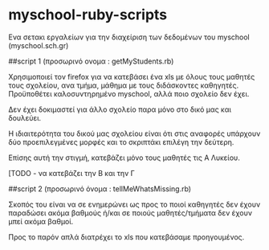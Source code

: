 # myschool-ruby-scripts

Ενα σετακι εργαλείων για την διαχείριση των δεδομένων του 
myschool (myschool.sch.gr)

##script 1 (προσωρινό ονομα : getMyStudents.rb)

Χρησιμοποιεί τον firefox για να κατεβάσει ένα xls με όλους τους μαθητές τους σχολείου, 
ανα τμήμα, μάθημα με τους διδάσκοντες καθηγητές. 
Προϋποθέτει καλοσυντηρημένο myschool, αλλά ποιο σχολείο δεν έχει.

Δεν έχει δοκιμαστεί για άλλο σχολείο παρα μόνο στο δικό μας και δουλεύει.

Η ιδιαιτερότητα του δικού μας σχολείου είναι ότι στις αναφορές υπάρχουν
δύο προεπιλεγμένες μορφές και το σκριπτάκι επιλέγη την δεύτερη.

Επίσης αυτή την στιγμή, κατεβάζει μόνο τους μαθητές τις Α Λυκείου.

[TODO - να κατεβάζει την Β και την Γ

##script 2 (προσωρινό όνομα : tellMeWhatsMissing.rb)

Σκοπός του είναι να σε ενημερώνει ως προς το ποιοί
καθηγητές δεν έχουν παραδώσει ακόμα βαθμούς ή/και σε ποιούς
μαθητές/τμήματα δεν έχουν μπεί ακόμα βαθμοί.

Προς το παρόν απλά διατρέχει το xls που κατεβάσαμε προηγουμένος.



